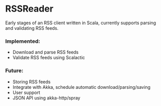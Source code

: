 # RSSReader

Early stages of an RSS client written in Scala, currently supports parsing and validating RSS feeds.


### Implemented:
 
 * Download and parse RSS feeds
 * Validate RSS feeds using Scalactic
 

### Future:

 * Storing RSS feeds
 * Integrate with Akka, schedule automatic download/parsing/saving
 * User support
 * JSON API using akka-http/spray
 

